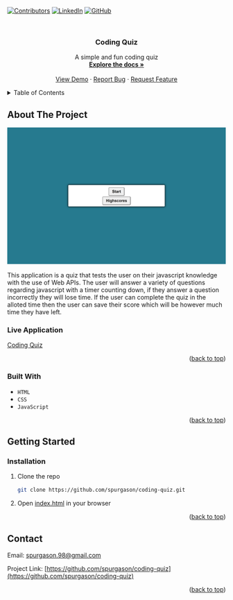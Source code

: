 <div id="top"></div>

[![Contributors][contributors-shield]][contributors-url]
[![LinkedIn][linkedin-shield]][linkedin-url]
[![GitHub][github-shield]][github-url]



<!-- PROJECT LOGO -->
<br />
<div align="center">

<h3 align="center">Coding Quiz</h3>

  <p align="center">
    A simple and fun coding quiz
    <br />
    <a href="https://github.com/spurgason/coding-quiz"><strong>Explore the docs »</strong></a>
    <br />
    <br />
    <a href="https://github.com/spurgason/coding-quiz">View Demo</a>
    ·
    <a href="https://github.com/spurgason/coding-quiz/issues">Report Bug</a>
    ·
    <a href="https://github.com/spurgason/coding-quiz/issues">Request Feature</a>
  </p>
</div>



<!-- TABLE OF CONTENTS -->
<details>
  <summary>Table of Contents</summary>
  <ol>
    <li>
      <a href="#about-the-project">About The Project</a>
      <ul>
        <li><a href="#built-with">Built With</a></li>
      </ul>
    </li>
    <li>
      <a href="#getting-started">Getting Started</a>
      <ul>
        <li><a href="#installation">Installation</a></li>
      </ul>
    </li>
    <li><a href="#usage">Usage</a></li>
    <li><a href="#contact">Contact</a></li>
  </ol>
</details>



<!-- ABOUT THE PROJECT -->
## About The Project

[![Coding Quiz][product-screenshot]](https://spurgason.github.io/coding-quiz/)

This application is a quiz that tests the user on their javascript knowledge with the use of Web APIs. The user will answer a variety of questions regarding javascript with a timer counting down, if they answer a question incorrectly they will lose time. If the user can complete the quiz in the alloted time then the user can save their score which will be however much time they have left.

### Live Application
[Coding Quiz](https://spurgason.github.io/coding-quiz/)
<p align="right">(<a href="#top">back to top</a>)</p>



### Built With

* `HTML`
* `CSS`
* `JavaScript`

<p align="right">(<a href="#top">back to top</a>)</p>



<!-- GETTING STARTED -->
## Getting Started

### Installation


1. Clone the repo
   ```sh
   git clone https://github.com/spurgason/coding-quiz.git
   ```
2. Open [index.html](index.html) in your browser 
   

<p align="right">(<a href="#top">back to top</a>)</p>

<!-- CONTACT -->
## Contact

Email: [spurgason.98@gmail.com](spurgason.98@gmail.com)

Project Link: [https://github.com/spurgason/coding-quiz](https://github.com/spurgason/coding-quiz)

<p align="right">(<a href="#top">back to top</a>)</p>




<!-- MARKDOWN LINKS & IMAGES -->
<!-- https://www.markdownguide.org/basic-syntax/#reference-style-links -->
[contributors-shield]: https://img.shields.io/github/contributors/spurgason/coding-quiz.svg?style=for-the-badge
[contributors-url]: https://github.com/spurgason/coding-quiz/graphs/contributors

[linkedin-shield]: https://img.shields.io/badge/-LinkedIn-black.svg?style=for-the-badge&logo=linkedin&colorB=555
[linkedin-url]: https://linkedin.com/in/shane-purgason-0b3a96199

[github-shield]: https://img.shields.io/badge/-GitHub-black.svg?style=for-the-badge&logo=github&colorB=555
[github-url]: https://github.com/spurgason

[product-screenshot]: assets/images/coding-quiz-screenshot.png
